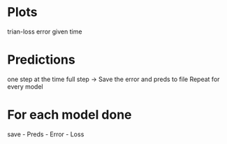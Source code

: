 # Plots
trian-loss
error given time


# Predictions 
one step at the time
full step
    -> Save the error and preds to file
        Repeat for every model


# For each model done
save
    - Preds
    - Error
    - Loss 
